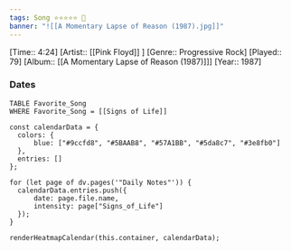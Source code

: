 ```yaml
---
tags: Song ⭐⭐⭐⭐⭐ 💛
banner: "![[A Momentary Lapse of Reason (1987).jpg]]"
---
```

[Time:: 4:24]
[Artist:: [[Pink Floyd]] ]
[Genre:: Progressive Rock]
[Played:: 79]
[Album:: [[A Momentary Lapse of Reason (1987)]]]
[Year:: 1987]
### Dates
````dataview
TABLE Favorite_Song
WHERE Favorite_Song = [[Signs of Life]]
````

  ```dataviewjs
const calendarData = { 
	colors: { 
		blue: ["#9ccfd8", "#5BAAB8", "#57A1BB", "#5da8c7", "#3e8fb0"] 
	}, 
	entries: [] 
}; 

for (let page of dv.pages('"Daily Notes"')) { 
	calendarData.entries.push({ 
		date: page.file.name, 
		intensity: page["Signs_of_Life"]
	}); 
} 

renderHeatmapCalendar(this.container, calendarData);
```
